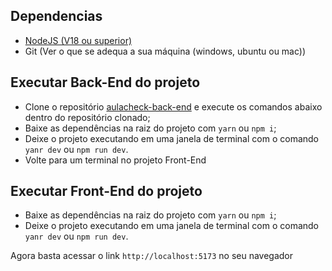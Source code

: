 ## Dependencias

- [NodeJS (V18 ou superior)](https://nodejs.org/en)
- Git (Ver o que se adequa a sua máquina (windows, ubuntu ou mac))

## Executar Back-End do projeto

- Clone o repositório [aulacheck-back-end](https://github.com/MathSantAnna/aulacheck-back-end) e execute os comandos abaixo dentro do repositório clonado;
- Baixe as dependências na raiz do projeto com `yarn` ou `npm i`;
- Deixe o projeto executando em uma janela de terminal com o comando `yanr dev` ou `npm run dev`.
- Volte para um terminal no projeto Front-End

## Executar Front-End do projeto

- Baixe as dependências na raiz do projeto com `yarn` ou `npm i`;
- Deixe o projeto executando em uma janela de terminal com o comando `yanr dev` ou `npm run dev`.

Agora basta acessar o link `http://localhost:5173` no seu navegador
